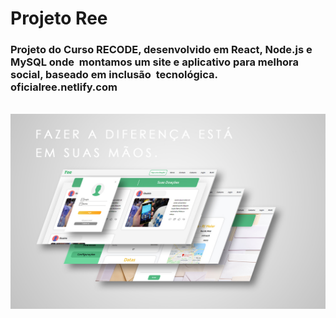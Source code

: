<h1>Projeto Ree</h1>
<h3>Projeto do Curso RECODE, desenvolvido em React, Node.js e MySQL  onde  montamos um site e aplicativo para melhora social, baseado em inclusão  tecnológica. <br/>oficialree.netlify.com </h3>
<br/>
<img src="./src/img/mock.jpg">